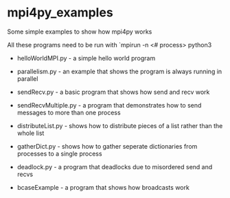 # mpi4py_examples
Some simple examples to show how mpi4py works

All these programs need to be run with `mpirun -n <# process> python3 <name of
program>

* helloWorldMPI.py - a simple hello world program

* parallelism.py - an example that shows the program is always running in parallel

* sendRecv.py - a basic program that shows how send and recv work

* sendRecvMultiple.py - a program that demonstrates how to send messages to
  more than one process

* distributeList.py - shows how to distribute pieces of a list rather than the
  whole list

* gatherDict.py - shows how to gather seperate dictionaries from processes to
  a single process

* deadlock.py - a program that deadlocks due to misordered send and recvs

* bcaseExample - a program that shows how broadcasts work

